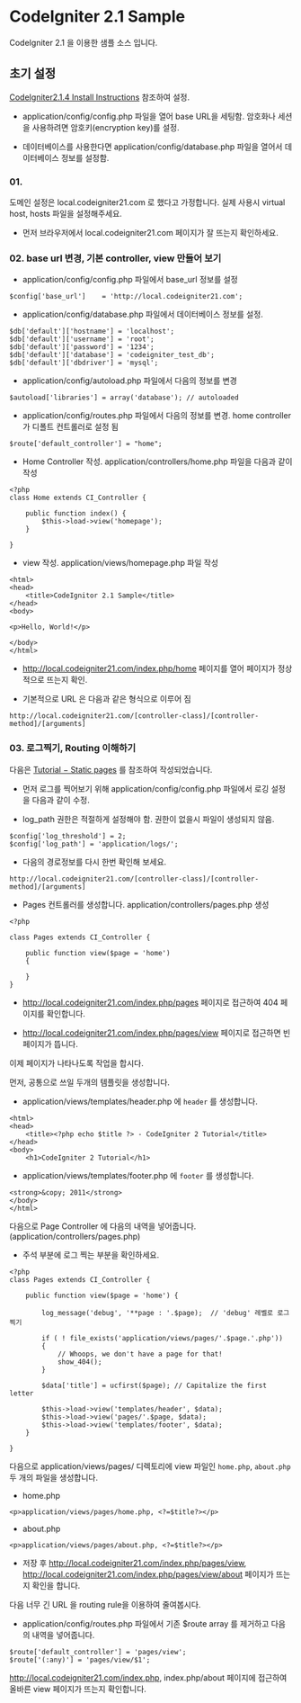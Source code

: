 # CodeIgniter 2.1 Sample


CodeIgniter 2.1 을 이용한 샘플 소스 입니다.

## 초기 설정

[CodeIgniter2.1.4 Install Instructions](http://ellislab.com/codeigniter%20/user-guide/installation/index.html) 참조하여 설정.

- application/config/config.php 파일을 열어 base URL을 세팅함. 암호화나 세션을 사용하려면 암호키(encryption key)를 설정.

- 데이터베이스를 사용한다면 application/config/database.php 파일을 열어서 데이터베이스 정보를 설정함.

### 01.
도메인 설정은 local.codeigniter21.com 로 했다고 가정합니다. 실제 사용시 virtual host, hosts 파일을 설정해주세요.

- 먼저 브라우저에서 local.codeigniter21.com 페이지가 잘 뜨는지 확인하세요.


### 02. base url 변경, 기본 controller, view 만들어 보기

- application/config/config.php 파일에서 base_url 정보를 설정

```
$config['base_url']    = 'http://local.codeigniter21.com';
```

- application/config/database.php 파일에서 데이터베이스 정보를 설정.

```
$db['default']['hostname'] = 'localhost';
$db['default']['username'] = 'root';
$db['default']['password'] = '1234';
$db['default']['database'] = 'codeigniter_test_db';
$db['default']['dbdriver'] = 'mysql';
```


- application/config/autoload.php 파일에서 다음의 정보를 변경

```
$autoload['libraries'] = array('database'); // autoloaded
```

- application/config/routes.php 파일에서 다음의 정보를 변경. home controller 가 디폴트 컨트롤러로 설정 됨

```
$route['default_controller'] = "home";
```


- Home Controller 작성. application/controllers/home.php 파일을 다음과 같이 작성

```
<?php
class Home extends CI_Controller {

    public function index() {
        $this->load->view('homepage');
    }

}
```

- view 작성. application/views/homepage.php 파일 작성


```
<html>
<head>
    <title>CodeIgnitor 2.1 Sample</title>
</head>
<body>

<p>Hello, World!</p>

</body>
</html>
```

- http://local.codeigniter21.com/index.php/home 페이지를 열어 페이지가 정상적으로 뜨는지 확인.


- 기본적으로 URL 은 다음과 같은 형식으로 이루어 짐

```
http://local.codeigniter21.com/[controller-class]/[controller-method]/[arguments]
```

### 03. 로그찍기, Routing 이해하기

다음은 [Tutorial − Static pages](http://ellislab.com/codeigniter%20/user-guide/tutorial/static_pages.html) 를 참조하여 작성되었습니다.

- 먼저 로그를 찍어보기 위해 application/config/config.php 파일에서 로깅 설정을 다음과 같이 수정.

- log_path 권한은 적절하게 설정해야 함. 권한이 없을시 파일이 생성되지 않음.

```
$config['log_threshold'] = 2;
$config['log_path'] = 'application/logs/';
```

- 다음의 경로정보를 다시 한번 확인해 보세요.

```
http://local.codeigniter21.com/[controller-class]/[controller-method]/[arguments]
```

- Pages 컨트롤러를 생성합니다. application/controllers/pages.php 생성

```
<?php

class Pages extends CI_Controller {

	public function view($page = 'home')
	{

	}
}
```



- http://local.codeigniter21.com/index.php/pages 페이지로 접근하여 404 페이지를 확인합니다.

- http://local.codeigniter21.com/index.php/pages/view 페이지로 접근하면 빈 페이지가 뜹니다.


이제 페이지가 나타나도록 작업을 합시다.

먼저, 공통으로 쓰일 두개의 템플릿을 생성합니다.

- application/views/templates/header.php 에 `header` 를 생성합니다.

```
<html>
<head>
	<title><?php echo $title ?> - CodeIgniter 2 Tutorial</title>
</head>
<body>
	<h1>CodeIgniter 2 Tutorial</h1>
```

- application/views/templates/footer.php 에 `footer` 를 생성합니다.

```
<strong>&copy; 2011</strong>
</body>
</html>
```

다음으로 Page Controller 에 다음의 내역을 넣어줍니다. (application/controllers/pages.php)
- 주석 부분에 로그 찍는 부분을 확인하세요.

```
<?php
class Pages extends CI_Controller {

    public function view($page = 'home') {

        log_message('debug', '**page : '.$page);  // 'debug' 레벨로 로그 찍기

        if ( ! file_exists('application/views/pages/'.$page.'.php'))
        {
            // Whoops, we don't have a page for that!
            show_404();
        }

        $data['title'] = ucfirst($page); // Capitalize the first letter

        $this->load->view('templates/header', $data);
        $this->load->view('pages/'.$page, $data);
        $this->load->view('templates/footer', $data);
    }

}
```

다음으로 application/views/pages/ 디렉토리에 view 파일인 `home.php`, `about.php` 두 개의 파일을 생성합니다.

- home.php

```
<p>application/views/pages/home.php, <?=$title?></p>
```

- about.php

```
<p>application/views/pages/about.php, <?=$title?></p>
```

- 저장 후 http://local.codeigniter21.com/index.php/pages/view, http://local.codeigniter21.com/index.php/pages/view/about 페이지가 뜨는지 확인을 합니다.


다음 너무 긴 URL 을 routing rule을 이용하여 줄여봅시다.

- application/config/routes.php 파일에서 기존 $route array 를 제거하고 다음의 내역을 넣어줍니다.


```
$route['default_controller'] = 'pages/view';
$route['(:any)'] = 'pages/view/$1';
```


http://local.codeigniter21.com/index.php, index.php/about 페이지에 접근하여 올바른 view 페이지가 뜨는지 확인합니다.


